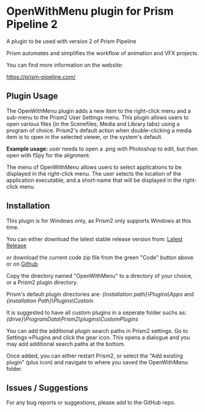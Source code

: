 # **OpenWithMenu plugin for Prism Pipeline 2**
A plugin to be used with version 2 of Prism Pipeline 

Prism automates and simplifies the workflow of animation and VFX projects.

You can find more information on the website:

https://prism-pipeline.com/


## **Plugin Usage**

The OpenWithMenu plugin adds a new item to the right-click menu and a sub-menu to the Prism2 User Settings menu.  This plugin allows users to open various files (in the Scenefiles, Media and Library tabs) using a program of choice.  Prism2's default action when double-clicking a media item is to open in the selected viewer, or the system's default.

**Example usage:**  user needs to open a .png with Photoshop to edit, but then open with fSpy for the alignment.

The menu of OpenWithMenu allows users to select applications to be displayed in the right-click menu.  The user selects the location of the application executable, and a short-name that will be displayed in the right-click menu.





## **Installation**

This plugin is for Windows only, as Prism2 only supports Windows at this time.

You can either download the latest stable release version from: [Latest Release](https://github.com/AltaArts/OpenWithMenu--Prism-Plugin/releases/latest)

or download the current code zip file from the green "Code" button above or on [Github](https://github.com/JBreckeen/OpenWithMenu--Prism-Plugin/tree/main)

Copy the directory named "OpenWithMenu" to a directory of your choice, or a Prism2 plugin directory.

Prism's default plugin directories are: *{installation path}\Plugins\Apps* and *{installation Path}\Plugins\Custom*.

It is suggested to have all custom plugins in a seperate folder suchs as: *{drive}\ProgramData\Prism2\plugins\CustomPlugins*

You can add the additional plugin search paths in Prism2 settings.  Go to Settings->Plugins and click the gear icon.  This opens a dialogue and you may add additional search paths at the bottom.

Once added, you can either restart Prism2, or select the "Add existing plugin" (plus icon) and navigate to where you saved the OpenWithMenu folder.


## **Issues / Suggestions**

For any bug reports or suggestions, please add to the GitHub repo.
